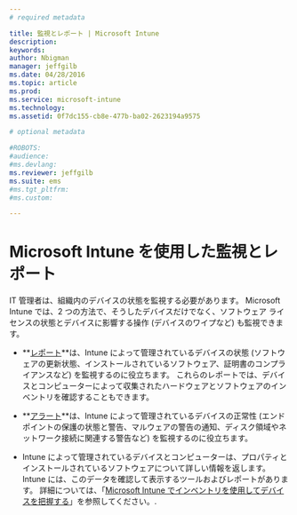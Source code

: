 ```yaml
---
# required metadata

title: 監視とレポート | Microsoft Intune
description:
keywords:
author: Nbigman
manager: jeffgilb
ms.date: 04/28/2016
ms.topic: article
ms.prod:
ms.service: microsoft-intune
ms.technology:
ms.assetid: 0f7dc155-cb8e-477b-ba02-2623194a9575

# optional metadata

#ROBOTS:
#audience:
#ms.devlang:
ms.reviewer: jeffgilb
ms.suite: ems
#ms.tgt_pltfrm:
#ms.custom:

---
```


# Microsoft Intune を使用した監視とレポート
IT 管理者は、組織内のデバイスの状態を監視する必要があります。 Microsoft Intune では、2 つの方法で、そうしたデバイスだけでなく、ソフトウェア ライセンスの状態とデバイスに影響する操作 (デバイスのワイプなど) も監視できます。

-   **[レポート](understand-microsoft-intune-operations-by-using-reports.md)**は、Intune によって管理されているデバイスの状態 (ソフトウェアの更新状態、インストールされているソフトウェア、証明書のコンプライアンスなど) を監視するのに役立ちます。 
     これらのレポートでは、デバイスとコンピューターによって収集されたハードウェアとソフトウェアのインベントリを確認することもできます。

-   **[アラート](get-notified-by-microsoft-intune-alerts.md)**は、Intune によって管理されているデバイスの正常性 (エンドポイントの保護の状態と警告、マルウェアの警告の通知、ディスク領域やネットワーク接続に関連する警告など) を監視するのに役立ちます。

-   Intune によって管理されているデバイスとコンピューターは、プロパティとインストールされているソフトウェアについて詳しい情報を返します。  Intune には、このデータを確認して表示するツールおよびレポートがあります。 詳細については、「[Microsoft Intune でインベントリを使用してデバイスを把握する](understand-your-devices-with-inventory-in-microsoft-intune.md)」を参照してください。.



<!--HONumber=May16_HO1-->


